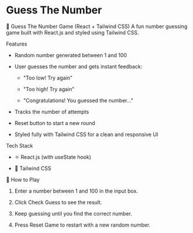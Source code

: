 # Guess The Number

🎯 Guess The Number Game (React + Tailwind CSS)
A fun number guessing game built with React.js and styled using Tailwind CSS.

Features

* Random number generated between 1 and 100

* User guesses the number and gets instant feedback:

  * "Too low! Try again"

  * "Too high! Try again"

  * "Congratulations! You guessed the number..."

* Tracks the number of attempts

* Reset button to start a new round

* Styled fully with Tailwind CSS for a clean and responsive UI

Tech Stack

* ⚛️ React.js (with useState hook)

* 🎨 Tailwind CSS

🚀 How to Play

1. Enter a number between 1 and 100 in the input box.

2. Click Check Guess to see the result.

3. Keep guessing until you find the correct number.

4. Press Reset Game to restart with a new random number.

